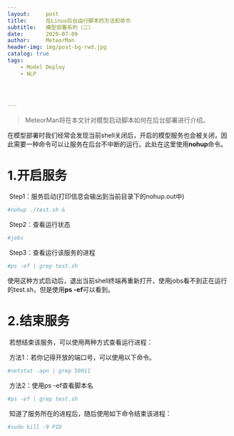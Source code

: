 ```yaml
---
layout:     post
title:      在Linux后台运行脚本的方法和命令
subtitle:   模型部署系列（二）
date:       2020-07-09
author:     MeteorMan
header-img: img/post-bg-rwd.jpg
catalog: true
tags:
    - Model Deploy
    - NLP




---
```


>MeteorMan将在本文针对模型启动脚本如何在后台部署进行介绍。

​		在模型部署时我们经常会发现当前shell关闭后，开启的模型服务也会被关闭，因此需要一种命令可以让服务在后台不中断的运行。此处在这里使用**nohup**命令。

# 1.开启服务

​		Step1：服务启动(打印信息会输出到当前目录下的nohup.out中)

```bash
#nohup ./test.sh &
```

​		Step2：查看运行状态

```bash
#jobs
```

​		Step3：查看运行该服务的进程

```bash
#ps -ef | grep test.sh
```

​		使用这种方式启动后，退出当前shell终端再重新打开，使用jobs看不到正在运行的test.sh，但是使用**ps -ef**可以看到。

# 2.结束服务

​		若想结束该服务，可以使用两种方式查看运行进程：

​		方法1：若你记得开放的端口号，可以使用以下命令。

```bash
#netstat -apn | grep 50011
```

​		方法2：使用ps -ef查看脚本名

```bash
#ps -ef | grep test.sh
```

​		知道了服务所在的进程后，随后使用如下命令结束该进程：

```bash
#sudo kill -9 PID
```



